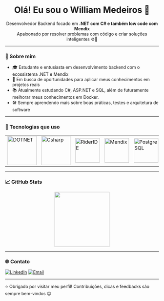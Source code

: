 <h1 align="center">Olá! Eu sou o William Medeiros 👋</h1>

<p align="center">
  Desenvolvedor Backend focado em <strong>.NET com C# e também low code com Mendix</strong> <br>
  Apaixonado por resolver problemas com código e criar soluções inteligentes ⚙️🚀
</p>

---
### 📌 Sobre mim

- 🎓 Estudante e entusiasta em desenvolvimento backend com o ecossistema .NET e Mendix
- 💼 Em busca de oportunidades para aplicar meus conhecimentos em projetos reais  
- 📚 Atualmente estudando C#, ASP.NET e SQL, além de futuramente melhorar meus conhecimentos em Docker. 
- 🛠️ Sempre aprendendo mais sobre boas práticas, testes e arquitetura de software  

---

### 🚀 Tecnologias que uso

<table align="center">
  <tr>
    <td><img src="https://upload.wikimedia.org/wikipedia/commons/0/0e/Microsoft_.NET_logo.png" alt="DOTNET" width="95" height="95" /></td>
    <td><img src="https://images.icon-icons.com/2415/PNG/512/csharp_plain_logo_icon_146577.png" alt="Csharp" width="95" height="95" /></td>
    <td><img src="https://upload.wikimedia.org/wikipedia/commons/6/6e/JetBrains_Rider_Icon.svg" alt="RiderIDE" width="80" height="80" /></td>
    <td><img src="https://www.pyze.com/wp-content/uploads/2021/03/mendix-logo-1.png" alt="Mendix" width="80" height="80" /></td>
    <td><img src="https://upload.wikimedia.org/wikipedia/commons/thumb/2/29/Postgresql_elephant.svg/993px-Postgresql_elephant.svg.png" alt="PostgreSQL" width="80" height="80" /></td>
    <td><img src="https://miro.medium.com/v2/resize:fit:601/1*e8u6teTHyalPejIBauj4Jw.png" alt="Docker" width="100" height="80" /></td>
    <td><img src="https://img.icons8.com/m_rounded/512/FFFFFF/github.png" alt="GitHub" width="95" height="95" /></td>
    <td><img src="https://frenesssi.wordpress.com/wp-content/uploads/2008/03/988-22540.png" alt="Linux" width="95" height="95" /></td>
  </tr>
</table>

---

### 📈 GitHub Stats

<div align="center">
 <img height="180em" src="https://github-readme-stats.vercel.app/api?username=willdotnetio&show_icons=true&theme=tokyonight&include_all_commits=true&count_private=true&cache_seconds=1800"/>
</div>

---

### 🌐 Contato

[![LinkedIn](https://img.shields.io/badge/LinkedIn-blue?style=for-the-badge&logo=linkedin&logoColor=white)](https://www.linkedin.com/in/william-medeiros-santos)
[![Email](https://img.shields.io/badge/Email-D14836?style=for-the-badge&logo=gmail&logoColor=white)](willmedeiiross@gmail.com)

---

⭐ Obrigado por visitar meu perfil! Contribuições, dicas e feedbacks são sempre bem-vindos 😊
